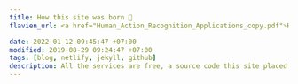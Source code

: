 ```yaml
---
title: How this site was born 👶
flavien_url: <a href="Human_Action_Recognition_Applications_copy.pdf">Human Action Recognition from 3D Skeleton Sequences</a>

date: 2022-01-12 09:45:47 +07:00
modified: 2019-08-29 09:24:47 +07:00
tags: [blog, netlify, jekyll, github]
description: All the services are free, a source code this site placed on github repository and intergration with netlify service, another service that you can use is github page for hosting your own static site.
---
```

